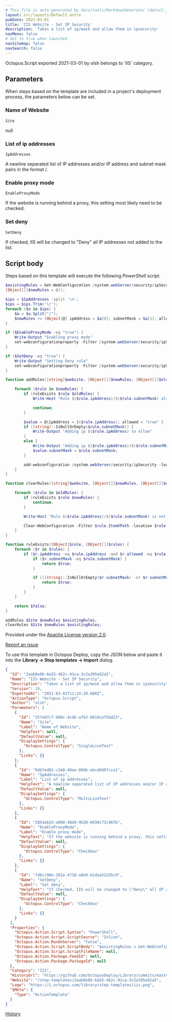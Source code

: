 ```yaml
---
# This file is auto-generated by docs/tools/MarkdownGenerator (detail.js)
layout: src/layouts/Default.astro
pubDate: 2021-03-01
title: 'IIS Website - Set IP Security'
description: 'Takes a list of ip/mask and allow them in ipsecurity'
navMenu: false
# Set to true when launched
navSitemap: false
navSearch: false
---
```


Octopus.Script exported 2021-03-01 by olsh belongs to 'IIS' category.

## Parameters

When steps based on the template are included in a project's deployment process, the parameters below can be set.


<div class="param">

### Name of Website

`Site`

null

</div>
        
<div class="param">

### List of ip addresses

`IpAddresses`

A newline separated list of IP addresses and/or IP address and subnet mask pairs in the format <IPAddress>/<SubnetMask>.

</div>
        
<div class="param">

### Enable proxy mode

`EnableProxyMode`

If the website is running behind a proxy, this setting most likely need to be checked.

</div>
        
<div class="param">

### Set deny

`SetDeny`

If checked, IIS will be changed to "Deny" all IP addresses not added to the list.

</div>
        

## Script body

Steps based on this template will execute the following *PowerShell* script.

```powershell
$existingRules = Get-WebConfiguration /system.webServer/security/ipSecurity/* -location $Site -pspath IIS://;
[Object[]]$newRules = @();

$ips = $IpAddresses -split '\n';
$ips = $ips.Trim('\r');
foreach ($u in $ips) {
    $a = $u.Split("/");
    $newRules += [Object]@{ ipAddress = $a[0]; subnetMask = $a[1]; allowed = $true };
}

if ($EnableProxyMode -eq "true") {
    Write-Output "Enabling proxy mode"
    set-webconfigurationproperty -Filter /system.webServer/security/ipSecurity -location $Site -Name "enableProxyMode" -Value "true"
}

if ($SetDeny -eq "true") {
    Write-Output "Setting Deny rule"
    set-webconfigurationproperty -Filter /system.webServer/security/ipSecurity -location $Site -Name "allowUnlisted" -Value "false"
}

function addRules([string]$website, [Object[]]$newRules, [Object[]]$oldRules) {

    foreach ($rule in $newRules) {
        if (ruleExists $rule $oldRules) {
            Write-Host "Rule $($rule.ipAddress)/$($rule.subnetMask) already exists";

            continue;
        }

        $value = @{ipAddress = $($rule.ipAddress); allowed = "true" }
        if ([string]::IsNullOrEmpty($rule.subnetMask)) {
            Write-Output "Adding ip $($rule.ipAddress) to allow"
        }
        else {
            Write-Output "Adding ip $($rule.ipAddress)/$($rule.subnetMask) to allow"
            $value.subnetMask = $rule.subnetMask;
        }

        add-webconfiguration /system.webServer/security/ipSecurity -location $website -value $value -pspath IIS://
    }    
}

function clearRules([string]$website, [Object[]]$newRules, [Object[]]$oldRules) {

    foreach ($rule in $oldRules) {
        if (ruleExists $rule $newRules) {
            continue;
        }

        Write-Host "Rule $($rule.ipAddress)/$($rule.subnetMask) is not exists, remove it";

        Clear-WebConfiguration -Filter $rule.ItemXPath -location $rule.Location
    }    
}

function ruleExists([Object]$rule, [Object[]]$rules) {
    foreach ($r in $rules) {
        if ($r.ipAddress -eq $rule.ipAddress -and $r.allowed -eq $rule.allowed) {
            if ($r.subnetMask -eq $rule.subnetMask) {
                return $true;
            }

            if (([string]::IsNullOrEmpty($r.subnetMask) -or $r.subnetMask -eq "255.255.255.255") -and ([string]::IsNullOrEmpty($rule.subnetMask) -or $rule.subnetMask -eq "255.255.255.255")) {
                return $true;
            }
        }
    }

    return $false;
}

addRules $Site $newRules $existingRules;
clearRules $Site $newRules $existingRules;

```

Provided under the [Apache License version 2.0](https://github.com/OctopusDeploy/Library/blob/master/LICENSE.txt).

[Report an issue](https://github.com/OctopusDeploy/Library/issues/new?assignees=&labels=&projects=&template=bug-report.yml&title=Issue%20with%20IIS%20Website%20-%20Set%20IP%20Security&step-template=IIS%20Website%20-%20Set%20IP%20Security)

<div class="get-json">

To use this template in Octopus Deploy, copy the JSON below and paste it into the **Library → Step templates → Import** dialog.

```json
{
  "Id": "2aab8e8b-6a55-462c-91ca-3c2a395e82a5",
  "Name": "IIS Website - Set IP Security",
  "Description": "Takes a list of ip/mask and allow them in ipsecurity",
  "Version": 10,
  "ExportedAt": "2021-03-01T11:24:20.680Z",
  "ActionType": "Octopus.Script",
  "Author": "olsh",
  "Parameters": [
    {
      "Id": "357e87c7-908c-4cdb-af63-8818cef5bd23",
      "Name": "Site",
      "Label": "Name of Website",
      "HelpText": null,
      "DefaultValue": null,
      "DisplaySettings": {
        "Octopus.ControlType": "SingleLineText"
      },
      "Links": {}
    },
    {
      "Id": "9db7ed01-c348-48ee-868b-ebcd0d87cce1",
      "Name": "IpAddresses",
      "Label": "List of ip addresses",
      "HelpText": "A newline separated list of IP addresses and/or IP address and subnet mask pairs in the format <IPAddress>/<SubnetMask>.",
      "DefaultValue": null,
      "DisplaySettings": {
        "Octopus.ControlType": "MultiLineText"
      },
      "Links": {}
    },
    {
      "Id": "2854ab2d-a000-48dd-9b20-6930c73c96fb",
      "Name": "EnableProxyMode",
      "Label": "Enable proxy mode",
      "HelpText": "If the website is running behind a proxy, this setting most likely need to be checked.",
      "DefaultValue": null,
      "DisplaySettings": {
        "Octopus.ControlType": "Checkbox"
      },
      "Links": {}
    },
    {
      "Id": "7d8cc90e-281e-4718-a0e9-b1daa522d5c9",
      "Name": "SetDeny",
      "Label": "Set deny",
      "HelpText": "If checked, IIS will be changed to \"Deny\" all IP addresses not added to the list.",
      "DefaultValue": null,
      "DisplaySettings": {
        "Octopus.ControlType": "Checkbox"
      },
      "Links": {}
    }
  ],
  "Properties": {
    "Octopus.Action.Script.Syntax": "PowerShell",
    "Octopus.Action.Script.ScriptSource": "Inline",
    "Octopus.Action.RunOnServer": "false",
    "Octopus.Action.Script.ScriptBody": "$existingRules = Get-WebConfiguration /system.webServer/security/ipSecurity/* -location $Site -pspath IIS://;\n[Object[]]$newRules = @();\n\n$ips = $IpAddresses -split '\\n';\n$ips = $ips.Trim('\\r');\nforeach ($u in $ips) {\n    $a = $u.Split(\"/\");\n    $newRules += [Object]@{ ipAddress = $a[0]; subnetMask = $a[1]; allowed = $true };\n}\n\nif ($EnableProxyMode -eq \"true\") {\n    Write-Output \"Enabling proxy mode\"\n    set-webconfigurationproperty -Filter /system.webServer/security/ipSecurity -location $Site -Name \"enableProxyMode\" -Value \"true\"\n}\n\nif ($SetDeny -eq \"true\") {\n    Write-Output \"Setting Deny rule\"\n    set-webconfigurationproperty -Filter /system.webServer/security/ipSecurity -location $Site -Name \"allowUnlisted\" -Value \"false\"\n}\n\nfunction addRules([string]$website, [Object[]]$newRules, [Object[]]$oldRules) {\n\n    foreach ($rule in $newRules) {\n        if (ruleExists $rule $oldRules) {\n            Write-Host \"Rule $($rule.ipAddress)/$($rule.subnetMask) already exists\";\n\n            continue;\n        }\n\n        $value = @{ipAddress = $($rule.ipAddress); allowed = \"true\" }\n        if ([string]::IsNullOrEmpty($rule.subnetMask)) {\n            Write-Output \"Adding ip $($rule.ipAddress) to allow\"\n        }\n        else {\n            Write-Output \"Adding ip $($rule.ipAddress)/$($rule.subnetMask) to allow\"\n            $value.subnetMask = $rule.subnetMask;\n        }\n\n        add-webconfiguration /system.webServer/security/ipSecurity -location $website -value $value -pspath IIS://\n    }    \n}\n\nfunction clearRules([string]$website, [Object[]]$newRules, [Object[]]$oldRules) {\n\n    foreach ($rule in $oldRules) {\n        if (ruleExists $rule $newRules) {\n            continue;\n        }\n\n        Write-Host \"Rule $($rule.ipAddress)/$($rule.subnetMask) is not exists, remove it\";\n\n        Clear-WebConfiguration -Filter $rule.ItemXPath -location $rule.Location\n    }    \n}\n\nfunction ruleExists([Object]$rule, [Object[]]$rules) {\n    foreach ($r in $rules) {\n        if ($r.ipAddress -eq $rule.ipAddress -and $r.allowed -eq $rule.allowed) {\n            if ($r.subnetMask -eq $rule.subnetMask) {\n                return $true;\n            }\n\n            if (([string]::IsNullOrEmpty($r.subnetMask) -or $r.subnetMask -eq \"255.255.255.255\") -and ([string]::IsNullOrEmpty($rule.subnetMask) -or $rule.subnetMask -eq \"255.255.255.255\")) {\n                return $true;\n            }\n        }\n    }\n\n    return $false;\n}\n\naddRules $Site $newRules $existingRules;\nclearRules $Site $newRules $existingRules;\n",
    "Octopus.Action.Script.ScriptFileName": null,
    "Octopus.Action.Package.FeedId": null,
    "Octopus.Action.Package.PackageId": null
  },
  "Category": "IIS",
  "HistoryUrl": "https://github.com/OctopusDeploy/Library/commits/master/step-templates//opt/buildagent/work/75443764cd38076d/step-templates/iis-website-set-ip-security.json",
  "Website": "/step-templates/2aab8e8b-6a55-462c-91ca-3c2a395e82a5",
  "Logo": "https://i.octopus.com/library/step-templates/iis.png",
  "$Meta": {
    "Type": "ActionTemplate"
  }
}
```

[History](https://github.com/OctopusDeploy/Library/commits/master/step-templates/https://github.com/OctopusDeploy/Library/commits/master/step-templates//opt/buildagent/work/75443764cd38076d/step-templates/iis-website-set-ip-security.json)

</div>

